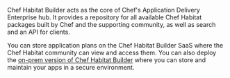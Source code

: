 Chef Habitat Builder acts as the core of Chef's Application Delivery Enterprise hub.
It provides a repository for all available Chef Habitat packages built by Chef and the supporting community, as well as search and an API for clients.

You can store application plans on the Chef Habitat Builder SaaS where the Chef Habitat community can view and access them. You can also deploy the [on-prem version of Chef Habitat Builder](https://github.com/habitat-sh/on-prem-builder) where you can store and maintain your apps in a secure environment.
